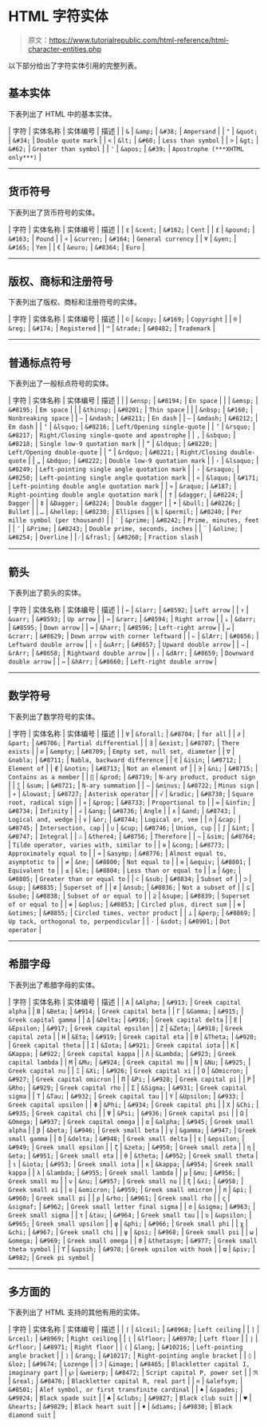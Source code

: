 # HTML 字符实体

> 原文：<https://www.tutorialrepublic.com/html-reference/html-character-entities.php>

以下部分给出了字符实体引用的完整列表。

## 基本实体

下表列出了 HTML 中的基本实体。

| 字符 | 实体名称 | 实体编号 | 描述 |
| `&` | `&amp;` | `&#38;` | `Ampersand` |
| `"` | `&quot;` | `&#34;` | `Double quote mark` |
| `<` | `&lt;` | `&#60;` | `Less than symbol` |
| `>` | `&gt;` | `&#62;` | `Greater than symbol` |
| `'` | `&apos;` | `&#39;` | `Apostrophe (***XHTML only***)` |

* * *

## 货币符号

下表列出了货币符号的实体。

| 字符 | 实体名称 | 实体编号 | 描述 |
| `¢` | `&cent;` | `&#162;` | `Cent` |
| `£` | `&pound;` | `&#163;` | `Pound` |
| `¤` | `&curren;` | `&#164;` | `General currency` |
| `¥` | `&yen;` | `&#165;` | `Yen` |
| `€` | `&euro;` | `&#8364;` | `Euro` |

* * *

## 版权、商标和注册符号

下表列出了版权、商标和注册符号的实体。

| 字符 | 实体名称 | 实体编号 | 描述 |
| `©` | `&copy;` | `&#169;` | `Copyright` |
| `®` | `&reg;` | `&#174;` | `Registered` |
| `™` | `&trade;` | `&#8482;` | `Trademark` |

* * *

## 普通标点符号

下表列出了一般标点符号的实体。

| 字符 | 实体名称 | 实体编号 | 描述 |
|  | `&ensp;` | `&#8194;` | `En space` |
|  | `&emsp;` | `&#8195;` | `Em space` |
|  | `&thinsp;` | `&#8201;` | `Thin space` |
|  | `&nbsp;` | `&#160;` | `Nonbreaking space` |
| `–` | `&ndash;` | `&#8211;` | `En dash` |
| `—` | `&mdash;` | `&#8212;` | `Em dash` |
| `‘` | `&lsquo;` | `&#8216;` | `Left/Opening single-quote` |
| `’` | `&rsquo;` | `&#8217;` | `Right/Closing single-quote and apostrophe` |
| `‚` | `&sbquo;` | `&#8218;` | `Single low-9 quotation mark` |
| `“` | `&ldquo;` | `&#8220;` | `Left/Opening double-quote` |
| `”` | `&rdquo;` | `&#8221;` | `Right/Closing double-quote` |
| `„` | `&bdquo;` | `&#8222;` | `Double low-9 quotation mark` |
| `‹` | `&lsaquo;` | `&#8249;` | `Left-pointing single angle quotation mark` |
| `›` | `&rsaquo;` | `&#8250;` | `Left-pointing single angle quotation mark` |
| `«` | `&laquo;` | `&#171;` | `Left-pointing double angle quotation mark` |
| `»` | `&raquo;` | `&#187;` | `Right-pointing double angle quotation mark` |
| `†` | `&dagger;` | `&#8224;` | `Dagger` |
| `‡` | `&Dagger;` | `&#8224;` | `Double dagger` |
| `•` | `&bull;` | `&#8226;` | `Bullet` |
| `…` | `&hellep;` | `&#8230;` | `Ellipses` |
| `‰` | `&permil;` | `&#8240;` | `Per mille symbol (per thousand)` |
| `′` | `&prime;` | `&#8242;` | `Prime, minutes, feet` |
| `″` | `&Prime;` | `&#8243;` | `Double prime, seconds, inches` |
| `‾` | `&oline;` | `&#8254;` | `Overline` |
| `⁄` | `&frasl;` | `&#8260;` | `Fraction slash` |

* * *

## 箭头

下表列出了箭头的实体。

| 字符 | 实体名称 | 实体编号 | 描述 |
| `←` | `&larr;` | `&#8592;` | `Left arrow` |
| `↑` | `&uarr;` | `&#8593;` | `Up arrow` |
| `→` | `&rarr;` | `&#8594;` | `Right arrow` |
| `↓` | `&darr;` | `&#8595;` | `Down arrow` |
| `↔` | `&harr;` | `&#8596;` | `Left-right arrow` |
| `↵` | `&crarr;` | `&#8629;` | `Down arrow with corner leftward` |
| `⇐` | `&lArr;` | `&#8656;` | `Leftward double arrow` |
| `⇑` | `&uArr;` | `&#8657;` | `Upward double arrow` |
| `⇒` | `&rArr;` | `&#8658;` | `Rightward double arrow` |
| `⇓` | `&dArr;` | `&#8659;` | `Downward double arrow` |
| `⇔` | `&hArr;` | `&#8660;` | `Left-right double arrow` |

* * *

## 数学符号

下表列出了数学符号的实体。

| 字符 | 实体名称 | 实体编号 | 描述 |
| `∀` | `&forall;` | `&#8704;` | `for all` |
| `∂` | `&part;` | `&#8706;` | `Partial differential` |
| `∃` | `&exist;` | `&#8707;` | `There exists` |
| `∅` | `&empty;` | `&#8709;` | `Empty set, null set, diameter` |
| `∇` | `&nabla;` | `&#8711;` | `Nabla, backward difference` |
| `∈` | `&isin;` | `&#8712;` | `Element of` |
| `∉` | `&notin;` | `&#8713;` | `Not an element of` |
| `∋` | `&ni;` | `&#8715;` | `Contains as a member` |
| `∏` | `&prod;` | `&#8719;` | `N-ary product, product sign` |
| `∑` | `&sum;` | `&#8721;` | `N-ary summation` |
| `−` | `&minus;` | `&#8722;` | `Minus sign` |
| `∗` | `&lowast;` | `&#8727;` | `Asterisk operator` |
| `√` | `&radic;` | `&#8730;` | `Square root, radical sign` |
| `∝` | `&prop;` | `&#8733;` | `Proportional to` |
| `∞` | `&infin;` | `&#8734;` | `Infinity` |
| `∠` | `&ang;` | `&#8736;` | `Angle` |
| `∧` | `&and;` | `&#8743;` | `Logical and, wedge` |
| `∨` | `&or;` | `&#8744;` | `Logical or, vee` |
| `∩` | `&cap;` | `&#8745;` | `Intersection, cap` |
| `∪` | `&cup;` | `&#8746;` | `Union, cup` |
| `∫` | `&int;` | `&#8747;` | `Integral` |
| `∴` | `&there4;` | `&#8756;` | `Therefore` |
| `∼` | `&sim;` | `&#8764;` | `Tilde operator, varies with, similar to` |
| `≅` | `&cong;` | `&#8773;` | `Approximately equal to` |
| `≈` | `&asymp;` | `&#8776;` | `Almost equal to, asymptotic to` |
| `≠` | `&ne;` | `&#8800;` | `Not equal to` |
| `≡` | `&equiv;` | `&#8801;` | `Equivalent to` |
| `≤` | `&le;` | `&#8804;` | `Less than or equal to` |
| `≥` | `&ge;` | `&#8805;` | `Greater than or equal to` |
| `⊂` | `&sub;` | `&#8834;` | `Subset of` |
| `⊃` | `&sup;` | `&#8835;` | `Superset of` |
| `⊄` | `&nsub;` | `&#8836;` | `Not a subset of` |
| `⊆` | `&sube;` | `&#8838;` | `Subset of or equal to` |
| `⊇` | `&supe;` | `&#8839;` | `Superset of or equal to` |
| `⊕` | `&oplus;` | `&#8853;` | `Circled plus, direct sum` |
| `⊗` | `&otimes;` | `&#8855;` | `Circled times, vector product` |
| `⊥` | `&perp;` | `&#8869;` | `Up tack, orthogonal to, perpendicular` |
| `⋅` | `&sdot;` | `&#8901;` | `Dot operator` |

* * *

## 希腊字母

下表列出了希腊字母的实体。

| 字符 | 实体名称 | 实体编号 | 描述 |
| `Α` | `&Alpha;` | `&#913;` | `Greek capital alpha` |
| `Β` | `&Beta;` | `&#914;` | `Greek capital beta` |
| `Γ` | `&Gamma;` | `&#915;` | `Greek capital gamma` |
| `Δ` | `&Delta;` | `&#916;` | `Greek capital delta` |
| `Ε` | `&Epsilon;` | `&#917;` | `Greek capital epsilon` |
| `Ζ` | `&Zeta;` | `&#918;` | `Greek capital zeta` |
| `Η` | `&Eta;` | `&#919;` | `Greek capital eta` |
| `Θ` | `&Theta;` | `&#920;` | `Greek capital theta` |
| `Ι` | `&Iota;` | `&#921;` | `Greek capital iota` |
| `Κ` | `&Kappa;` | `&#922;` | `Greek capital kappa` |
| `Λ` | `&Lambda;` | `&#923;` | `Greek capital lambda` |
| `Μ` | `&Mu;` | `&#924;` | `Greek capital mu` |
| `Ν` | `&Nu;` | `&#925;` | `Greek capital nu` |
| `Ξ` | `&Xi;` | `&#926;` | `Greek capital xi` |
| `Ο` | `&Omicron;` | `&#927;` | `Greek capital omicron` |
| `Π` | `&Pi;` | `&#928;` | `Greek capital pi` |
| `Ρ` | `&Rho;` | `&#929;` | `Greek capital rho` |
| `Σ` | `&Sigma;` | `&#931;` | `Greek capital sigma` |
| `Τ` | `&Tau;` | `&#932;` | `Greek capital tau` |
| `Υ` | `&Upsilon;` | `&#933;` | `Greek capital upsilon` |
| `Φ` | `&Phi;` | `&#934;` | `Greek capital phi` |
| `Χ` | `&Chi;` | `&#935;` | `Greek capital chi` |
| `Ψ` | `&Psi;` | `&#936;` | `Greek capital psi` |
| `Ω` | `&Omega;` | `&#937;` | `Greek capital omega` |
| `α` | `&alpha;` | `&#945;` | `Greek small alpha` |
| `β` | `&beta;` | `&#946;` | `Greek small beta` |
| `γ` | `&gamma;` | `&#947;` | `Greek small gamma` |
| `δ` | `&delta;` | `&#948;` | `Greek small delta` |
| `ε` | `&epsilon;` | `&#949;` | `Greek small epsilon` |
| `ζ` | `&zeta;` | `&#950;` | `Greek small zeta` |
| `η` | `&eta;` | `&#951;` | `Greek small eta` |
| `θ` | `&theta;` | `&#952;` | `Greek small theta` |
| `ι` | `&iota;` | `&#953;` | `Greek small iota` |
| `κ` | `&kappa;` | `&#954;` | `Greek small kappa` |
| `λ` | `&lambda;` | `&#955;` | `Greek small lambda` |
| `μ` | `&mu;` | `&#956;` | `Greek small mu` |
| `ν` | `&nu;` | `&#957;` | `Greek small nu` |
| `ξ` | `&xi;` | `&#958;` | `Greek small xi` |
| `ο` | `&omicron;` | `&#959;` | `Greek small omicron` |
| `π` | `&pi;` | `&#960;` | `Greek small pi` |
| `ρ` | `&rho;` | `&#961;` | `Greek small rho` |
| `ς` | `&sigmaf;` | `&#962;` | `Greek small letter final sigma` |
| `σ` | `&sigma;` | `&#963;` | `Greek small sigma` |
| `τ` | `&tau;` | `&#964;` | `Greek small tau` |
| `υ` | `&upsilon;` | `&#965;` | `Greek small upsilon` |
| `φ` | `&phi;` | `&#966;` | `Greek small phi` |
| `χ` | `&chi;` | `&#967;` | `Greek small chi` |
| `ψ` | `&psi;` | `&#968;` | `Greek small psi` |
| `ω` | `&omega;` | `&#969;` | `Greek small omega` |
| `ϑ` | `&thetasym;` | `&#977;` | `Greek small theta symbol` |
| `ϒ` | `&upsih;` | `&#978;` | `Greek upsilon with hook` |
| `ϖ` | `&piv;` | `&#982;` | `Greek pi symbol` |

* * *

## 多方面的

下表列出了 HTML 支持的其他有用的实体。

| 字符 | 实体名称 | 实体编号 | 描述 |
| `⌈` | `&lceil;` | `&#8968;` | `Left ceiling` |
| `⌉` | `&rceil;` | `&#8969;` | `Right ceiling` |
| `⌊` | `&lfloor;` | `&#8970;` | `Left floor` |
| `⌋` | `&rfloor;` | `&#8971;` | `Right floor` |
| `⟨` | `&lang;` | `&#10216;` | `Left-pointing angle bracket` |
| `⟩` | `&rang;` | `&#10217;` | `Right-pointing angle bracket` |
| `◊` | `&loz;` | `&#9674;` | `Lozenge` |
| `ℑ` | `&image;` | `&#8465;` | `Blackletter capital I, imaginary part` |
| `℘` | `&weierp;` | `&#8472;` | `Script capital P, power set` |
| `ℜ` | `&real;` | `&#8476;` | `Blackletter capital R, real part` |
| `ℵ` | `&alefsym;` | `&#8501;` | `Alef symbol, or first transfinite cardinal` |
| `♠` | `&spades;` | `&#9824;` | `Black spade suit` |
| `♣` | `&clubs;` | `&#9827;` | `Black club suit` |
| `♥` | `&hearts;` | `&#9829;` | `Black heart suit` |
| `♦` | `&diams;` | `&#9830;` | `Black diamond suit` |